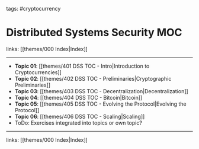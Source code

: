 tags: #cryptocurrency 

# Distributed Systems Security MOC

links: [[themes/000 Index|Index]]

---

- **Topic 01**: [[themes/401 DSS TOC - Intro|Introduction to Cryptocurrencies]]
- **Topic 02**: [[themes/402 DSS TOC - Preliminaries|Cryptographic Preliminaries]]
- **Topic 03**: [[themes/403 DSS TOC - Decentralization|Decentralization]]
- **Topic 04**: [[themes/404 DSS TOC - Bitcoin|Bitcoin]]
- **Topic 05**: [[themes/405 DSS TOC - Evolving the Protocol|Evolving the Protocol]]
- **Topic 06**: [[themes/406 DSS TOC - Scaling|Scaling]]
- ToDo: Exercises integrated into topics or own topic?

---
links: [[themes/000 Index|Index]]